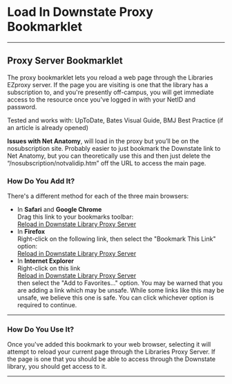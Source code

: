 # Load In Downstate Proxy Bookmarklet

<html lang="en">
<head>
<meta charset="UTF-8">
</head>

<body id="find">

<hr>

<h2>Proxy Server Bookmarklet</h2>

<p>The proxy bookmarklet lets you reload a web page through the Libraries EZproxy server. If the page you are visiting is one that the library has a subscription to, and you're presently off-campus, you will get immediate access to the resource once you've logged in with your NetID and password.</p>

<p>Tested and works with: UpToDate, Bates Visual Guide, BMJ Best Practice (if an article is already opened)</p>

<p><b>Issues with Net Anatomy</b>, will load in the proxy but you’ll be on the nosubscription site. Probably easier to just bookmark the Downstate link to Net Anatomy, but you can theoretically use this and then just delete the “/nosubscription/notvalidip.htm” off the URL to access the main page.</p>

<h3>How Do You Add It?</h3>

<p>There's a different method for each of the three main browsers:</p>

<ul>
<li>In <strong>Safari</strong> and <strong>Google Chrome</strong><br> Drag this link to your bookmarks toolbar:<br> <a href="javascript:void(location.href=%22http://newproxy.downstate.edu/login?url=%22+location.href)">Reload in Downstate Library Proxy Server</a></li>

<li>In <strong>Firefox</strong><br> Right-click on the following link, then select the "Bookmark This Link" option:<br> <a href="javascript:void(location.href=%22http://newproxy.downstate.edu/login?url=%22+location.href)">Reload in Downstate Library Proxy Server</a></li>

<li>In <strong>Internet Explorer</strong><br> Right-click on this link<br> <a href="javascript:void(location.href=%22http://newproxy.downstate.edu/login?url=%22+location.href)">Reload in Downstate Library Proxy Server</a><br> then select the "Add to Favorites..." option. You may be warned that you are adding a link which may be unsafe. While some links like this may be unsafe, we believe this one is safe. You can click whichever option is required to continue.</li>

</ul>


<hr>


<h3>How Do You Use It?</h3>

<p>Once you've added this bookmark to your web browser, selecting it will attempt to reload your current page through the Libraries Proxy Server. If the page is one that you should be able to access through the Downstate library, you should get access to it.</p>


<hr>
</body>
</html>
